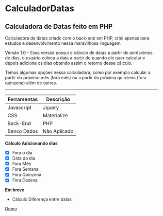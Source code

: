 # CalculadorDatas
## Calculadora de Datas feito em PHP

Calculadora de datas criado com o back-end em PHP, criei apenas para estudos e desenvolvimento nessa maravilhosa linguagem.

Versão 1.0 – Essa versão possui o cálculo de datas a partir do acréscimos de dias, o usuário coloca a data a partir de quando ele quer calcular e depois adiciona os dias obtendo assim o retorno desse cálculo.

Temos algumas opções nessa calculadora, como por exemplo calcular a partir do próximo mês (fora mês) ou a partir da próxima quinzena (fora quinzena) além de outras.

---

Ferramentas | Descrição
--- | ---
Javascript | Jquery
CSS | Materialize
Back-End | PHP
Banco Dados | Não Aplicado


**Cálculo Adicionando dias**
- [x] Fora o dia
- [x] Data do dia
- [x] Fora Mês
- [x] Fora Semana
- [x] Fora Quinzena
- [x] Fora Dezena

**Em breve**
* Cálculo Diferença entre datas

[Demo](http://bruno.sajermann.com/CalculadorDatas/)
